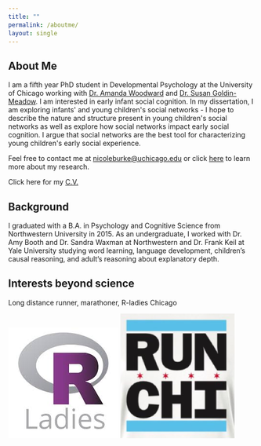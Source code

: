 ```yaml
---
title: ""
permalink: /aboutme/
layout: single
---
```

## About Me

I am a fifth year PhD student in Developmental Psychology at the University of Chicago working with [Dr. Amanda Woodward](http://woodwardlab.uchicago.edu/) and [Dr. Susan Goldin-Meadow](https://voices.uchicago.edu/goldinmeadowlab/). I am interested in early infant social cognition. In my dissertation, I am exploring infants' and young children's social networks - I hope to describe the nature and structure present in young children's social networks as well as explore how social networks impact early social cognition. I argue that social networks are the best tool for characterizing young children's early social experience. 

Feel free to contact me at [nicoleburke@uchicago.edu](mailto:nicoleburke@uchicago.edu) or click [here](https://nicoleburke.github.io/research/) to learn more about my research. 

Click here for my [C.V.](https://drive.google.com/file/d/1z8bjow7f9r_7X5JtRnVNEtzlvsI0vAzn/view?usp=sharing)


## Background 

I graduated with a B.A. in Psychology and Cognitive Science from Northwestern University in 2015. As an undergraduate, I worked with Dr. Amy Booth and Dr. Sandra Waxman at Northwestern and Dr. Frank Keil at Yale University studying word learning, language development, children’s causal reasoning, and adult’s reasoning about explanatory depth.

## Interests beyond science 

Long distance runner, marathoner, R-ladies Chicago


![rladies](rladies.jpg) ![run](runchi.png)
